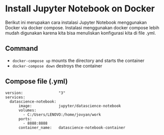 # Install Jupyter Notebook on Docker
Berikut ini merupakan cara instalasi Jupyter Notebook menggunakan Docker via docker compose. Instalasi menggunakan docker compose lebih mudah digunakan karena kita bisa menuliskan konfigurasi kita di file .yml.

## Command
* ```docker-compose up``` mounts the directory and starts the container
* ```docker-compose down``` destroys the container

## Compose file (.yml)
```
version:                "3"
services:
  datascience-notebook:
      image:            jupyter/datascience-notebook
      volumes:
        - C:/Users/LENOVO:/home/jovyan/work
      ports:
        - 8888:8888
      container_name:   datascience-notebook-container
```

